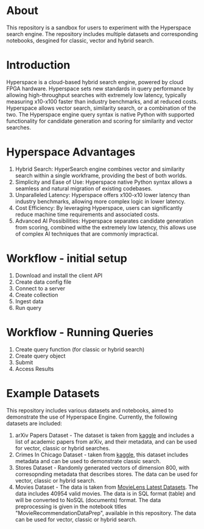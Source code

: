 About
=================================
This repository is a sandbox for users to experiment with the Hyperspace search engine. The repository includes multiple datasets and corresponding notebooks, desgined for classic, vector and hybrid search.

Introduction
=================================
Hyperspace is a cloud-based hybrid search engine, powered by cloud FPGA hardware. Hyperspace sets new standards in query performance by allowing high-throughput searches with extremely low latency, typically measuring x10-x100 faster than industry benchmarks, and at reduced costs. 
Hyperspace allows vector search, similarity search, or a combination of the two.
The Hyperspace engine query syntax is native Python with supported functionality for candidate generation and scoring for similarity and vector searches. 

Hyperspace Advantages 
=================================
1. Hybrid Search: HyperSearch engine combines vector and similarity search within a single workframe, providing the best of both worlds. 
2. Simplicity and Ease of Use: Hyperspace  native Python syntax allows a seamless and natural migration of existing codebases.
3. Unparalleled Latency: Hyperspace offers x100-x10 lower latency than industry benchmarks, allowing more complex logic in lower latency.
4. Cost Efficiency: By leveraging Hyperspace, users can significantly reduce machine time requirements and associated costs.
5. Advanced AI Possibilities: Hyperspace separates candidate generation from scoring, combined withe the extremely low latency, this allows use of complex AI techniques that are commonly impractical.

Workflow - initial setup
=================================
1. Download and install the client API
2. Create data config file
3. Connect to a server
4. Create collection
5. Ingest data
6. Run query

Workflow - Running Queries
=================================
1. Create query function (for classic or hybrid search)
2. Create query object
3. Submit
4. Access Results

Example Datasets
=================================
This repository includes various datasets and notebooks, aimed to demonstrate  the use of Hyperspace Engine. Currently, the following datasets are included:
1. arXiv Papers Dataset -  The dataset is taken from [kaggle](https://www.kaggle.com/datasets/Cornell-University/arxiv/) and includes a list of academic papers from arXiv, and their metadata, and can be used for vector, classic or hybrid searches.
2. Crimes In Chicago Dataset - taken from [kaggle](https://www.kaggle.com/datasets/chicago/chicago-crime/), this dataset includes metadata and can be used to demonstrate classic search.
3. Stores Dataset - Randomly generated vectors of dimension 800, with corresopnding metadata that describes stores. The data can be used for vector, classic or hybrid search.
4. Movies Dataset - The data is taken from [MovieLens Latest Datasets](https://grouplens.org/datasets/movielens/latest/). The data includes 40954 valid movies. The data is in SQL format (table) and will be converted to NoSQL (documents) format. The data preprocessing is given in the notebook titles "MovieRecommendationDataPrep", available in this repository.
The data can be used for vector, classic or hybrid search.


